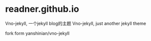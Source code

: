 # readner.github.io
Vno-jekyll, 一个jekyll blog的主题
Vno-jekyll, just another jekyll theme

fork form yanshinian/vno-jekyll
